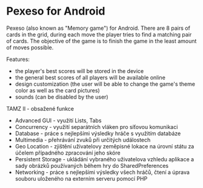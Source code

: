 # Pexeso for Android
Pexeso (also known as "Memory game") for Android. There are 8 pairs of cards in the grid, during each move the player tries to find a matching pair of cards. The objective of the game is to finish the game in the least amount of moves possible.

Features:
- the player's best scores will be stored in the device
- the general best scores of all players will be available online
- design customization (the user will be able to change the game's theme color as well as the card pictures)
- sounds (can be disabled by the user)

TAMZ II - obsažené funkce
- Advanced GUI - využití Lists, Tabs
- Concurrency - využití separátních vláken pro síťovou komunikaci
- Database - práce s nejlepšími výsledky hráče s využitím databáze
- Multimedia - přehrávání zvuků při určitých událostech
- Geo Location - zjištění uživatelovy zeměpisné lokace na úrovní státu za účelem případného zpracování jeho skóre
- Persistent Storage - ukládání vybraného uživatelova vzhledu aplikace a sady obrázků používaných během hry do SharedPreferences
- Networking - práce s nejlepšími výsledky všech hráčů, čtení a úprava souboru uloženého na externím serveru pomocí PHP
